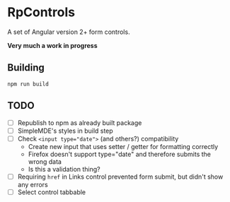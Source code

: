 # RpControls

A set of Angular version 2+ form controls.

**Very much a work in progress**

## Building
`npm run build`

## TODO
- [ ] Republish to npm as already built package
- [ ] SimpleMDE's styles in build step
- [ ] Check `<input type="date">` (and others?) compatibility
  - Create new input that uses setter / getter for formatting correctly
  - Firefox doesn't support type="date" and therefore submits the wrong data
  - Is this a validation thing?
- [ ] Requiring `href` in Links control prevented form submit, but didn't show any errors
- [ ] Select control tabbable
